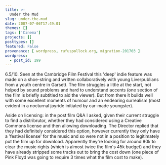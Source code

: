 ```yaml
---
title: >-
  Under the Mud
slug: under-the-mud
date: 2007-07-06T17:49:01
themes: []
tags: ['Cinema']
projects: []
posttypes: []
featured: False
provenance: [ wordpress, rufuspollock.org, migration-201703 ]
wordpress:
  - post_id: 199
---
```


6.5/10. Seen at the Cambridge Film Festival this 'deep' indie feature was made on a shoe-string and written collaboratively with young Liverpublians from a youth centre in Garsett. The film struggles a little at the start, not helped by sound problems and hard to understand accents (one section of the film is briefly subtitled to aid the viewer). But from there it builds well with some excellent moments of humour and an endearing surrealism (most evident in a nocturnal joyride initiated by car-made youngster).

Aside on licensing: in the post film Q&A I asked, given their current struggle to find a distribrutor, whether they had considered using a Creative Commons license and then allowing downloading. The Director replied that they had definitely considered this option, however currently they only have a 'festival license' for the music and so were not in a position to legitimately put the film up for download. Apparently they're looking for around 80k to clear the music rights (which is almost twice the film's 45k budget) and they have already stripped some tracks out to bring the cost down (one piece of Pink Floyd was going to require 3 times what the film cost to make).

